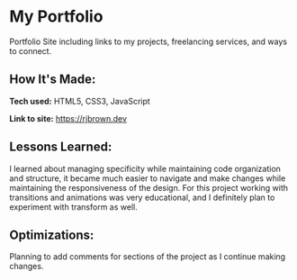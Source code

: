 # My Portfolio

Portfolio Site including links to my projects, freelancing services, and ways to connect.

## How It's Made:

**Tech used:** HTML5, CSS3, JavaScript

**Link to site:** https://rjbrown.dev

## Lessons Learned:

I learned about managing specificity while maintaining code organization and structure, it became much easier to navigate and make changes while maintaining the responsiveness of the design. For this project working with transitions and animations was very educational, and I definitely plan to experiment with transform as well.

## Optimizations:

Planning to add comments for sections of the project as I continue making changes.
